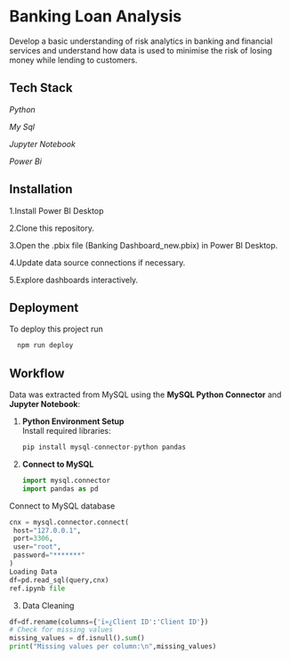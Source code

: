 
# Banking Loan Analysis

Develop a basic understanding of risk analytics in banking and financial services and understand how data is used to minimise the risk of losing money while lending to customers.





## Tech Stack

*Python*

*My Sql*

*Jupyter Notebook*

*Power Bi*

## Installation

1.Install Power BI Desktop

2.Clone this repository.

3.Open the .pbix file (Banking Dashboard_new.pbix) in Power BI Desktop.

4.Update data source connections if necessary.

5.Explore dashboards interactively.
    
## Deployment

To deploy this project run

```bash
  npm run deploy
```


## Workflow
Data was extracted from MySQL using the **MySQL Python Connector** and **Jupyter Notebook**:

1. **Python Environment Setup**  
    Install required libraries:
     ```python
     pip install mysql-connector-python pandas
     ```
2. **Connect to MySQL**
   ```python
   import mysql.connector
   import pandas as pd

  Connect to MySQL database
   ```python
  cnx = mysql.connector.connect(
    host="127.0.0.1",
    port=3306,
    user="root",
    password="*******"
  )
Loading Data
df=pd.read_sql(query,cnx)
ref.ipynb file
```
3. Data Cleaning
```python
df=df.rename(columns={'ï»¿Client ID':'Client ID'})
# Check for missing values
missing_values = df.isnull().sum()
print("Missing values per column:\n",missing_values)
```


